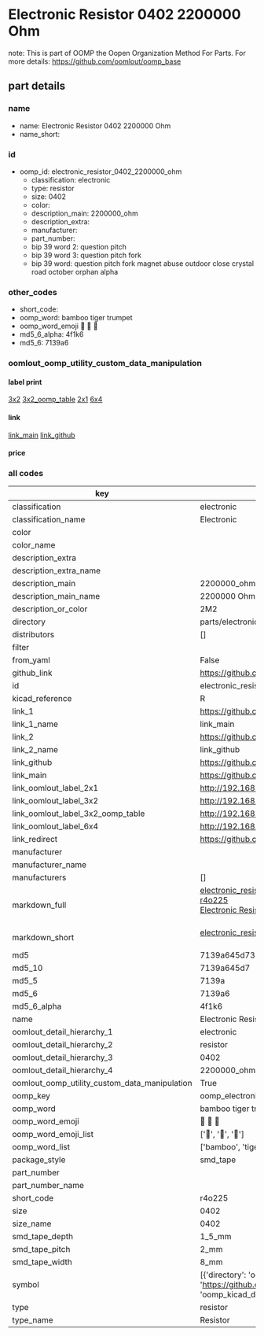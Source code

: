 # Electronic Resistor 0402 2200000 Ohm  

note: This is part of OOMP the Oopen Organization Method For Parts. For more details: https://github.com/oomlout/oomp_base

##  part details
  







### name
* name: Electronic Resistor 0402 2200000 Ohm
* name_short: 
### id
* oomp_id: electronic_resistor_0402_2200000_ohm
  * classification: electronic
  * type: resistor
  * size: 0402
  * color: 
  * description_main: 2200000_ohm
  * description_extra: 
  * manufacturer: 
  * part_number: 
  * bip 39 word 2: question pitch
  * bip 39 word 3: question pitch fork
  * bip 39 word: question pitch fork magnet abuse outdoor close crystal road october orphan alpha

### other_codes
* short_code: 
* oomp_word: bamboo tiger trumpet
* oomp_word_emoji :bamboo: :tiger: :trumpet:
* md5_6_alpha: 4f1k6
* md5_6: 7139a6






### oomlout_oomp_utility_custom_data_manipulation
#### label print
[3x2](http://192.168.1.245:1112/?label=oomp%204f1k6)
[3x2_oomp_table](http://192.168.1.108:1112/?label=oomp%204f1k6)
[2x1](http://192.168.1.242:1112/?label=oomp%204f1k6)
[6x4](http://192.168.1.55:1112/?label=oomp%204f1k6)    

#### link

[link_main](https://github.com/oomlout/oomlout_oomp_version_1_messy/tree/main/parts/electronic_resistor_0402_2200000_ohm) [link_github](https://github.com/oomlout/oomlout_oomp_version_1_messy/tree/main/parts/electronic_resistor_0402_2200000_ohm)                             

#### price







### all codes 
| key | value |  
| --- | --- |  
| classification | electronic |  
| classification_name | Electronic |  
| color |  |  
| color_name |  |  
| description_extra |  |  
| description_extra_name |  |  
| description_main | 2200000_ohm |  
| description_main_name | 2200000 Ohm |  
| description_or_color | 2M2 |  
| directory | parts/electronic_resistor_0402_2200000_ohm |  
| distributors | [] |  
| filter |  |  
| from_yaml | False |  
| github_link | https://github.com/oomlout/oomlout_oomp_part_src/tree/main/parts/electronic_resistor_0402_2200000_ohm |  
| id | electronic_resistor_0402_2200000_ohm |  
| kicad_reference | R |  
| link_1 | https://github.com/oomlout/oomlout_oomp_version_1_messy/tree/main/parts/electronic_resistor_0402_2200000_ohm |  
| link_1_name | link_main |  
| link_2 | https://github.com/oomlout/oomlout_oomp_version_1_messy/tree/main/parts/electronic_resistor_0402_2200000_ohm |  
| link_2_name | link_github |  
| link_github | https://github.com/oomlout/oomlout_oomp_version_1_messy/tree/main/parts/electronic_resistor_0402_2200000_ohm |  
| link_main | https://github.com/oomlout/oomlout_oomp_version_1_messy/tree/main/parts/electronic_resistor_0402_2200000_ohm |  
| link_oomlout_label_2x1 | http://192.168.1.242:1112/?label=oomp%204f1k6 |  
| link_oomlout_label_3x2 | http://192.168.1.245:1112/?label=oomp%204f1k6 |  
| link_oomlout_label_3x2_oomp_table | http://192.168.1.108:1112/?label=oomp%204f1k6 |  
| link_oomlout_label_6x4 | http://192.168.1.55:1112/?label=oomp%204f1k6 |  
| link_redirect | https://github.com/oomlout/oomlout_oomp_version_1_messy/tree/main/parts/electronic_resistor_0402_2200000_ohm |  
| manufacturer |  |  
| manufacturer_name |  |  
| manufacturers | [] |  
| markdown_full | [electronic_resistor_0402_2200000_ohm](none)<br>[r4o225](none)<br>[Electronic Resistor 0402 2200000 Ohm](none)<br><br> |  
| markdown_short | [electronic_resistor_0402_2200000_ohm](none)<br><br> |  
| md5 | 7139a645d73545767480985eb6e9657c |  
| md5_10 | 7139a645d7 |  
| md5_5 | 7139a |  
| md5_6 | 7139a6 |  
| md5_6_alpha | 4f1k6 |  
| name | Electronic Resistor 0402 2200000 Ohm |  
| oomlout_detail_hierarchy_1 | electronic |  
| oomlout_detail_hierarchy_2 | resistor |  
| oomlout_detail_hierarchy_3 | 0402 |  
| oomlout_detail_hierarchy_4 | 2200000_ohm |  
| oomlout_oomp_utility_custom_data_manipulation | True |  
| oomp_key | oomp_electronic_resistor_0402_2200000_ohm |  
| oomp_word | bamboo tiger trumpet |  
| oomp_word_emoji | :bamboo: :tiger: :trumpet: |  
| oomp_word_emoji_list | [':bamboo:', ':tiger:', ':trumpet:'] |  
| oomp_word_list | ['bamboo', 'tiger', 'trumpet'] |  
| package_style | smd_tape |  
| part_number |  |  
| part_number_name |  |  
| short_code | r4o225 |  
| size | 0402 |  
| size_name | 0402 |  
| smd_tape_depth | 1_5_mm |  
| smd_tape_pitch | 2_mm |  
| smd_tape_width | 8_mm |  
| symbol | [{'directory': 'oomlout_oomp_symbol_bot/symbols/kicad_device_r//working/working.kicad_sym', 'index': 0, 'link': 'https://github.com/oomlout/oomlout_oomp_symbol_bot/tree/main/symbols/kicad_device_r', 'oomp_key': 'oomp_kicad_device_r'}] |  
| type | resistor |  
| type_name | Resistor |  

